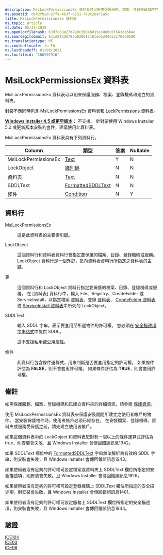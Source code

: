 ```yaml
---
description: MsiLockPermissionsEx 資料表可以用來保護服務、檔案、登錄機碼和建立的資料夾。
ms.assetid: c642f02d-07fa-463f-8151-769c28a71a5c
title: MsiLockPermissionsEx 資料表
ms.topic: article
ms.date: 05/31/2018
ms.openlocfilehash: 63d7c63e27d7a9c390e6015eb0ebe5f663de5b4c
ms.sourcegitcommit: 831e8f3db78ab820e1710cede244553c70e50500
ms.translationtype: MT
ms.contentlocale: zh-TW
ms.lasthandoff: 01/08/2021
ms.locfileid: "106997916"
---
```

# <a name="msilockpermissionsex-table"></a>MsiLockPermissionsEx 資料表

MsiLockPermissionsEx 資料表可以用來保護服務、檔案、登錄機碼和建立的資料夾。

封裝不應同時包含 MsiLockPermissionsEx 資料表和 [LockPermissions 資料表](lockpermissions-table.md)。

**[Windows Installer 4.5 或更早版本](not-supported-in-windows-installer-4-5.md)：** 不支援。 針對要使用 Windows Installer 5.0 或更新版本安裝的套件，建議使用此資料表。

MsiLockPermissionsEx 資料表具有下列資料行。



| Column               | 類型                                       | 答案 | Nullable |
|----------------------|--------------------------------------------|-----|----------|
| MsiLockPermissionsEx | [Text](text.md)                           | Y   | N        |
| LockObject           | [識別碼](identifier.md)               | N   | N        |
| 資料表                | [Text](text.md)                           | N   | N        |
| SDDLText             | [FormattedSDDLText](formattedsddltext.md) | N   | N        |
| 條件            | [Condition](condition.md)                 | N   | Y        |



 

## <a name="columns"></a>資料行

<dl> <dt>

<span id="MsiLockPermissionsEx"></span><span id="msilockpermissionsex"></span><span id="MSILOCKPERMISSIONSEX"></span>MsiLockPermissionsEx
</dt> <dd>

這是此資料表的主要索引鍵。

</dd> <dt>

<span id="LockObject"></span><span id="lockobject"></span><span id="LOCKOBJECT"></span>LockObject
</dt> <dd>

這個資料行和資料表資料行會指定要保護的檔案、目錄、登錄機碼或服務。 LockObject 資料行是一個外鍵，指向資料表資料行所指定之資料表的主鍵。

</dd> <dt>

<span id="Table"></span><span id="table"></span><span id="TABLE"></span>表
</dt> <dd>

這個資料行和 LockObject 資料行指定要保護的檔案、目錄、登錄機碼或服務。 在 [資料表] 資料行中，輸入 File、Registry、CreateFolder 或 ServiceInstall，以指定檔案 [資料表](file-table.md)、登錄 [資料表](registry-table.md)、 [CreateFolder 資料表](createfolder-table.md)或 [ServiceInstall 資料表](serviceinstall-table.md)中所列的 LockObject。

</dd> <dt>

<span id="SDDLText"></span><span id="sddltext"></span><span id="SDDLTEXT"></span>SDDLText
</dt> <dd>

輸入 SDDL 字串，表示要套用至所選物件的許可權。 您必須在 [安全描述項字串格式](../secauthz/security-descriptor-string-format.md)中提供 SDDL。

這不支援私用或公用屬性。

</dd> <dt>

<span id="Condition"></span><span id="condition"></span><span id="CONDITION"></span>條件
</dt> <dd>

此資料行包含條件運算式，用來判斷是否要套用指定的許可權。 如果條件評估為 **FALSE**，則不會套用許可權。 如果條件評估為 **TRUE**，則會套用許可權。

</dd> </dl>

## <a name="remarks"></a>備註

如需保護服務、檔案、登錄機碼和已建立資料夾的詳細資訊，請參閱 [保護資源](securing-resources-.md)。

使用 MsiLockPermissionsEx 資料表來保護安裝期間所建立之使用者帳戶的物件。 當安裝保護物件時，使用者帳戶必須已經存在。 在安裝檔案、登錄機碼、資料夾或服務受保護之前，請先建立使用者帳戶。

如果這個資料表中的 LockObject 和資料表配對有一個以上的條件運算式評估為 true，則安裝會失敗，且 Windows Installer 會傳回錯誤訊息1942。

如果 SDDLText 欄位中的 [FormattedSDDLText](formattedsddltext.md) 字串無法解析為有效的 SDDL 字串，則安裝會失敗，且 Windows Installer 會傳回錯誤訊息1943。

如果使用者沒有足夠的許可權可設定檔案或資料夾上 SDDLText 欄位所指定的安全描述項，則安裝會失敗，且 Windows Installer 會傳回錯誤訊息1926。

如果使用者沒有足夠的許可權可設定登錄機碼上 SDDLText 欄位所指定的安全描述項，則安裝會失敗，且 Windows Installer 會傳回錯誤訊息1401。

如果使用者沒有足夠的許可權可設定服務上 SDDLText 欄位所指定的安全描述項，則安裝會失敗，且 Windows Installer 會傳回錯誤訊息1944。

## <a name="validation"></a>驗證

<dl>

[ICE104](ice-104.md)  
[ICE03](ice03.md)  
[ICE06](ice06.md)  
</dl>

 

 
